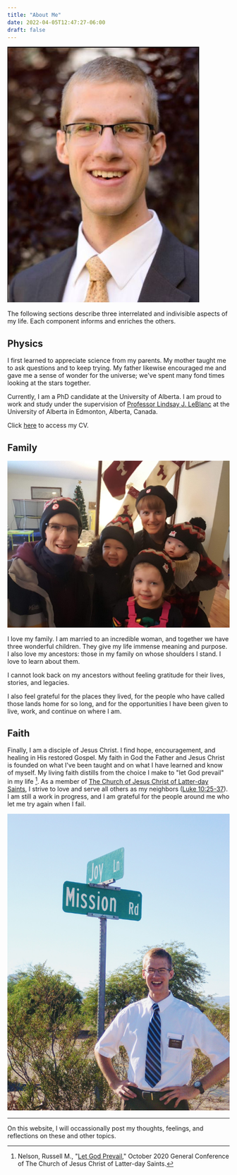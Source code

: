 ```yaml
---
title: "About Me"
date: 2022-04-05T12:47:27-06:00
draft: false
---
```


![Benjamin D. Smith](Portrait.jpg)


The following sections describe three interrelated and indivisible aspects of my life. Each component informs and enriches the others.

## Physics
I first learned to appreciate science from my parents. My mother taught me to ask questions and to keep trying. My father likewise encouraged me and gave me a sense of wonder for the universe; we've spent many fond times looking at the stars together.

Currently, I am a PhD candidate at the University of Alberta. I am proud to work and study under the supervision of [Professor Lindsay J. LeBlanc](https://sites.google.com/ualberta.ca/ultracold) at the University of Alberta in Edmonton, Alberta, Canada.

Click [here](output.pdf) to access my CV.



## Family
![Family Hats](family_hats.jpg)

I love my family. I am married to an incredible woman, and together we have three wonderful children. They give my life immense meaning and purpose. I also love my ancestors: those in my family on whose shoulders I stand. I love to learn about them. 

I cannot look back on my ancestors without feeling gratitude for their lives, stories, and legacies. 

I also feel grateful for the places they lived, for the people who have called those lands home for so long, and for the opportunities I have been given to live, work, and continue on where I am.

## Faith
Finally, I am a disciple of Jesus Christ. I find hope, encouragement, and healing in His restored Gospel. My faith in God the Father and Jesus Christ is founded on what I've been taught and on what I have learned and know of myself. My living faith distills from the choice I make to "let God prevail" in my life [^1]. As a member of [The Church of Jesus Christ of Latter-day Saints](https://www.churchofjesuschrist.org/comeuntochrist), I strive to love and serve all others as my neighbors ([Luke 10:25-37](https://www.churchofjesuschrist.org/study/scriptures/nt/luke/10?lang=eng&id=25-37#p25)). I am still a work in progress, and I am grateful for the people around me who let me try again when I fail. 

![Mission Joy](mission_joy.jpg)

___

On this website, I will occassionally post my thoughts, feelings, and reflections on these and other topics. 


[^1]: Nelson, Russell M., "[Let God Prevail](https://www.churchofjesuschrist.org/study/general-conference/2020/10/46nelson?lang=eng)," October 2020 General Conference of The Church of Jesus Christ of Latter-day Saints.